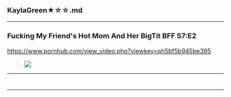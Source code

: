 ### KaylaGreen★☆☆.md
---
### Fucking My Friend's Hot Mom And Her BigTit BFF S7:E2
https://www.pornhub.com/view_video.php?viewkey=ph5bf5b945be395
>![](https://ci.phncdn.com/videos/201811/21/193170681/original/(m=q70US-TbecuKGgaaaa)(mh=NpLcdpfMzdybqmMO)0.jpg)
---
### 

>![]()
---
